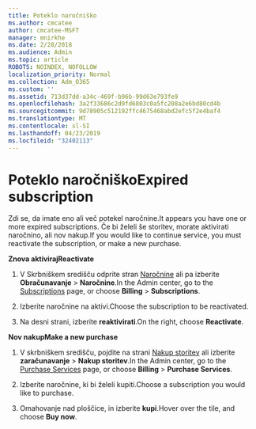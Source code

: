 ```yaml
---
title: Poteklo naročniško
ms.author: cmcatee
author: cmcatee-MSFT
manager: mnirkhe
ms.date: 2/28/2018
ms.audience: Admin
ms.topic: article
ROBOTS: NOINDEX, NOFOLLOW
localization_priority: Normal
ms.collection: Adm_O365
ms.custom: ''
ms.assetid: 713d37dd-a34c-469f-b96b-99d63e793fe9
ms.openlocfilehash: 3a2f33686c2d9fd6803c0a5fc208a2e6bd80cd4b
ms.sourcegitcommit: 9d78905c512192ffc4675468abd2efc5f2e4baf4
ms.translationtype: MT
ms.contentlocale: sl-SI
ms.lasthandoff: 04/23/2019
ms.locfileid: "32402113"
---
```

# <a name="expired-subscription"></a><span data-ttu-id="e3eea-102">Poteklo naročniško</span><span class="sxs-lookup"><span data-stu-id="e3eea-102">Expired subscription</span></span>

<span data-ttu-id="e3eea-103">Zdi se, da imate eno ali več potekel naročnine.</span><span class="sxs-lookup"><span data-stu-id="e3eea-103">It appears you have one or more expired subscriptions.</span></span> <span data-ttu-id="e3eea-104">Če bi želeli še storitev, morate aktivirati naročnino, ali nov nakup.</span><span class="sxs-lookup"><span data-stu-id="e3eea-104">If you would like to continue service, you must reactivate the subscription, or make a new purchase.</span></span>
  
 <span data-ttu-id="e3eea-105">**Znova aktiviraj**</span><span class="sxs-lookup"><span data-stu-id="e3eea-105">**Reactivate**</span></span>
  
1. <span data-ttu-id="e3eea-106">V Skrbniškem središču odprite stran [Naročnine](https://go.microsoft.com/fwlink/p/?linkid=842054) ali pa izberite **Obračunavanje** \> **Naročnine**.</span><span class="sxs-lookup"><span data-stu-id="e3eea-106">In the Admin center, go to the [Subscriptions](https://go.microsoft.com/fwlink/p/?linkid=842054) page, or choose **Billing** \> **Subscriptions**.</span></span>
    
2. <span data-ttu-id="e3eea-107">Izberite naročnine na aktivi.</span><span class="sxs-lookup"><span data-stu-id="e3eea-107">Choose the subscription to be reactivated.</span></span>
    
3. <span data-ttu-id="e3eea-108">Na desni strani, izberite **reaktivirati**.</span><span class="sxs-lookup"><span data-stu-id="e3eea-108">On the right, choose **Reactivate**.</span></span>
    
 <span data-ttu-id="e3eea-109">**Nov nakup**</span><span class="sxs-lookup"><span data-stu-id="e3eea-109">**Make a new purchase**</span></span>
  
1. <span data-ttu-id="e3eea-110">V skrbniškem središču, pojdite na strani [Nakup storitev](https://go.microsoft.com/fwlink/p/?linkid=868433) ali izberite **zaračunavanje** \> **Nakup storitev**.</span><span class="sxs-lookup"><span data-stu-id="e3eea-110">In the Admin center, go to the [Purchase Services](https://go.microsoft.com/fwlink/p/?linkid=868433) page, or choose **Billing** \> **Purchase Services**.</span></span>
    
2. <span data-ttu-id="e3eea-111">Izberite naročnine, ki bi želeli kupiti.</span><span class="sxs-lookup"><span data-stu-id="e3eea-111">Choose a subscription you would like to purchase.</span></span>
    
3. <span data-ttu-id="e3eea-112">Omahovanje nad ploščice, in izberite **kupi**.</span><span class="sxs-lookup"><span data-stu-id="e3eea-112">Hover over the tile, and choose **Buy now**.</span></span>
    

